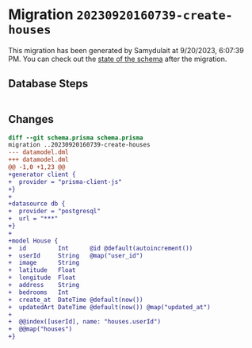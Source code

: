 # Migration `20230920160739-create-houses`

This migration has been generated by Samydulait at 9/20/2023, 6:07:39 PM.
You can check out the [state of the schema](./schema.prisma) after the migration.

## Database Steps

```sql

```

## Changes

```diff
diff --git schema.prisma schema.prisma
migration ..20230920160739-create-houses
--- datamodel.dml
+++ datamodel.dml
@@ -1,0 +1,23 @@
+generator client {
+  provider = "prisma-client-js"
+}
+
+datasource db {
+  provider = "postgresql"
+  url = "***"
+}
+
+model House {
+  id         Int      @id @default(autoincrement())
+  userId     String   @map("user_id")
+  image      String
+  latitude   Float
+  longitude  Float
+  address    String
+  bedrooms   Int
+  create_at  DateTime @default(now())
+  updatedArt DateTime @default(now()) @map("updated_at")
+
+  @@index([userId], name: "houses.userId")
+  @@map("houses")
+}
```


